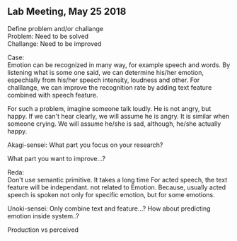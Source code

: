 ## Lab Meeting, May 25 2018


Define problem and/or challange  
Problem: Need to be solved  
Challange: Need to be improved  

Case:  
Emotion can be recognized in many way, for example 
speech and words. By listening what is some one said, 
we can determine his/her emotion, espechially from his/her 
speech intensity, loudness and other. 
For challlange, we can improve the recognition rate by 
adding text feature combined with speech feature.

For such a problem, imagine someone talk loudly. 
He is not angry, but happy. If we can't hear clearly, 
we will assume he is angry. It is similar when someone 
crying. We will assume he/she is sad, although, he/she 
actually happy.


Akagi-sensei: 
What part you focus on your research?


What part you want to improve...?

Reda:  
Don't use semantic primitive. It takes a long time
For acted speech, the text feature will be independant.
not related to Emotion. Because, usually acted speech 
is spoken not only for specific emotion, but for some 
emotions. 


Unoki-sensei:
Only combine text and feature...?
How about predicting emotion inside system..?



Production vs perceived
